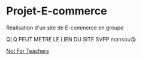 # Projet-E-commerce
Réalisation d'un site de E-commerce en groupe 

QLQ PEUT METRE LE LIEN DU SITE SVPP
mansou😘

[Not For Teachers](https://cristianoMartins17.github.io/Projet-E-commerce/index.html)
